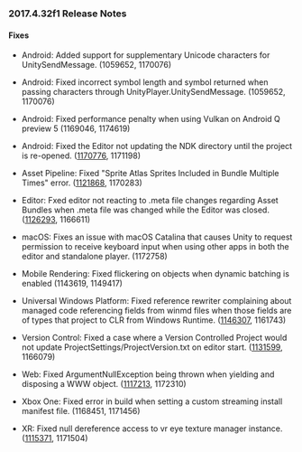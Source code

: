 ### 2017.4.32f1 Release Notes

#### Fixes

*   Android: Added support for supplementary Unicode characters for UnitySendMessage. (1059652, 1170076)
    
*   Android: Fixed incorrect symbol length and symbol returned when passing characters through UnityPlayer.UnitySendMessage. (1059652, 1170076)
    
*   Android: Fixed performance penalty when using Vulkan on Android Q preview 5 (1169046, 1174619)
    
*   Android: Fixed the Editor not updating the NDK directory until the project is re-opened. ([1170776](https://issuetracker.unity3d.com/issues/android-2017-dot-4-editor-doesnt-update-ndks-directory-until-the-project-is-re-opened), 1171198)
    
*   Asset Pipeline: Fixed "Sprite Atlas Sprites Included in Bundle Multiple Times" error. ([1121868](https://issuetracker.unity3d.com/issues/android-same-atlas-assets-are-being-included-in-asset-bundle-multiple-times-when-bundle-is-built), 1170283)
    
*   Editor: Fxed editor not reacting to .meta file changes regarding Asset Bundles when .meta file was changed while the Editor was closed. ([1126293](https://issuetracker.unity3d.com/issues/editor-does-not-react-to-meta-file-changes-regarding-asset-bundles-when-meta-file-was-changed-while-the-editor-was-closed), 1166611)
    
*   macOS: Fixes an issue with macOS Catalina that causes Unity to request permission to receive keyboard input when using other apps in both the editor and standalone player. (1172758)
    
*   Mobile Rendering: Fixed flickering on objects when dynamic batching is enabled (1143619, 1149417)
    
*   Universal Windows Platform: Fixed reference rewriter complaining about managed code referencing fields from winmd files when those fields are of types that project to CLR from Windows Runtime. ([1146307](https://issuetracker.unity3d.com/issues/reference-rewriter-errors-when-building-uwp-against-the-insider-windows-sdk), 1161743)
    
*   Version Control: Fixed a case where a Version Controlled Project would not update ProjectSettings/ProjectVersion.txt on editor start. ([1131599](https://issuetracker.unity3d.com/issues/perforce-reverting-the-projectversion-file-marks-it-as-read-only-preventing-any-further-updates), 1166079)
    
*   Web: Fixed ArgumentNullException being thrown when yielding and disposing a WWW object. ([1117213](https://issuetracker.unity3d.com/issues/argumentnullexception-is-thrown-when-yielding-and-disposing-a-www-object), 1172310)
    
*   Xbox One: Fixed error in build when setting a custom streaming install manifest file. (1168451, 1171456)
    
*   XR: Fixed null dereference access to vr eye texture manager instance. ([1115371](https://issuetracker.unity3d.com/issues/xr-windowsmr-project-crashes-when-enabling-xrsettings-for-a-second-time), 1171504)